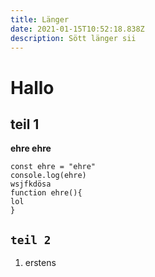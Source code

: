 ```yaml
---
title: Länger
date: 2021-01-15T10:52:18.838Z
description: Sött länger sii
---
```

# Hallo

## teil 1

**ehre ehre**

```
const ehre = "ehre"
console.log(ehre)
wsjfkdösa
function ehre(){
lol
}
```

## **`teil 2`**

1. erstens